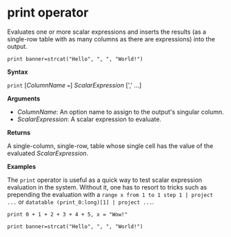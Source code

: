 # print operator

Evaluates one or more scalar expressions and inserts the results (as a single-row table with as many columns as there are expressions) into the output.

	print banner=strcat("Hello", ", ", "World!")

**Syntax**

`print` [*ColumnName* `=`] *ScalarExpression* [',' ...]

**Arguments**

* *ColumnName*: An option name to assign to the output's singular column.
* *ScalarExpression*: A scalar expression to evaluate.

**Returns**

A single-column, single-row, table whose single cell has the value of the evaluated *ScalarExpression*.

**Examples**

The `print` operator is useful as a quick way to test scalar expression evaluation
in the system. Without it, one has to resort to tricks such as prepending the
evaluation with a `range x from 1 to 1 step 1 | project ...` or
`datatable (print_0:long)[1] | project ...`.

<!-- csl -->
```
print 0 + 1 + 2 + 3 + 4 + 5, x = "Wow!"

print banner=strcat("Hello", ", ", "World!")
```
